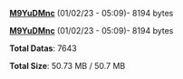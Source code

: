 [**M9YuDMnc**](/data/M9YuDMnc.txt) (01/02/23 - 05:09)- 8194 bytes

[**M9YuDMnc**](/data/M9YuDMnc.txt) (01/02/23 - 05:09)- 8194 bytes

**Total Datas**: 7643

**Total Size**: 50.73 MB / 50.7 MB